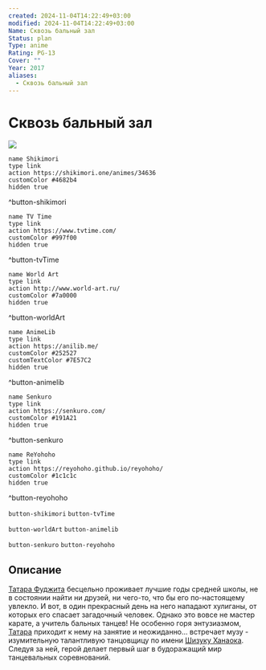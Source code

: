 ```yaml
---
created: 2024-11-04T14:22:49+03:00
modified: 2024-11-04T14:22:49+03:00
Name: Сквозь бальный зал
Status: plan
Type: anime
Rating: PG-13
Cover: ""
Year: 2017
aliases:
  - Сквозь бальный зал
---
```


# Сквозь бальный зал

![](https://nyaa.shikimori.one/uploads/poster/animes/34636/1a8af595185e31e72c6159633d65871a.jpeg)

```button
name Shikimori
type link
action https://shikimori.one/animes/34636
customColor #4682b4
hidden true
```
^button-shikimori

```button
name TV Time
type link
action https://www.tvtime.com/
customColor #997f00
hidden true
```
^button-tvTime

```button
name World Art
type link
action http://www.world-art.ru/
customColor #7a0000
hidden true
```
^button-worldArt

```button
name AnimeLib
type link
action https://anilib.me/
customColor #252527
customTextColor #7E57C2
hidden true
```
^button-animelib

```button
name Senkuro
type link
action https://senkuro.com/
customColor #191A21
hidden true
```
^button-senkuro

```button
name ReYohoho
type link
action https://reyohoho.github.io/reyohoho/
customColor #1c1c1c
hidden true
```
^button-reyohoho

`button-shikimori` `button-tvTime`

`button-worldArt` `button-animelib`

`button-senkuro` `button-reyohoho`

## Описание

[Татара Фуджита](https://shikimori.one/characters/110429-tatara-fujita) бесцельно проживает лучшие годы средней школы, не в состоянии найти ни друзей, ни чего-то, что бы его по-настоящему увлекло. И вот, в один прекрасный день на него нападают хулиганы, от которых его спасает загадочный человек. Однако это вовсе не мастер карате, а учитель бальных танцев! Не особенно горя энтузиазмом, [Татара](https://shikimori.one/characters/110429-tatara-fujita) приходит к нему на занятие и неожиданно... встречает музу - изумительную талантливую танцовщицу по имени [Шизуку Ханаока](https://shikimori.one/characters/110431-shizuku-hanaoka). Следуя за ней, герой делает первый шаг в будоражащий мир танцевальных соревнований.

